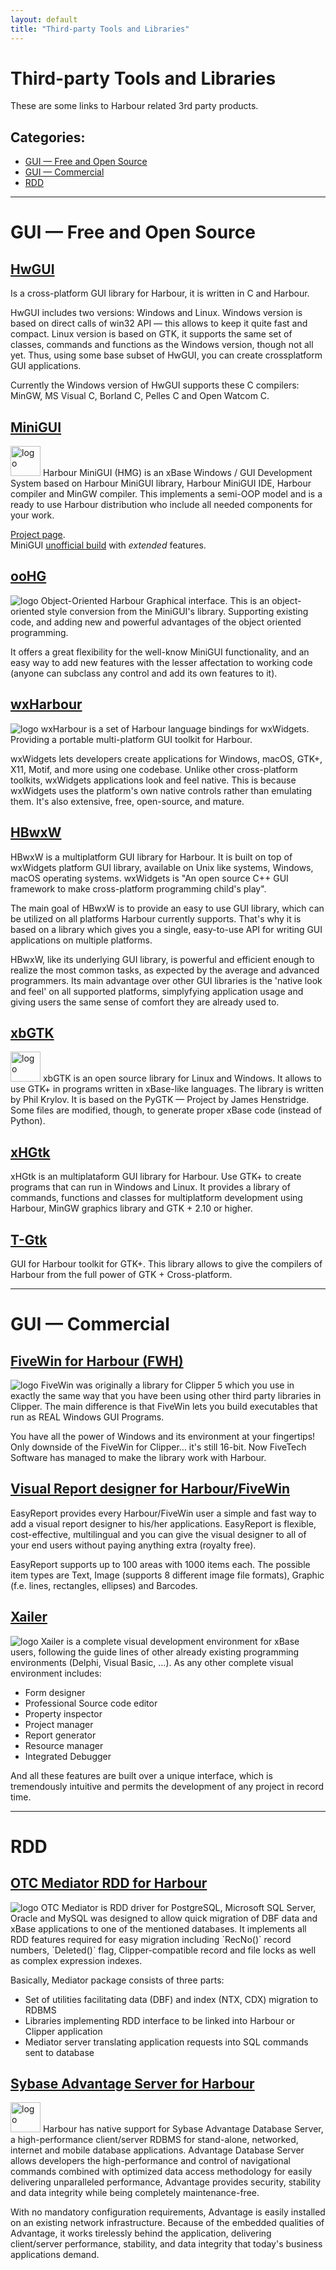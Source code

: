 ```yaml
---
layout: default
title: "Third-party Tools and Libraries"
---
```


# Third-party Tools and Libraries

These are some links to Harbour related 3rd party products.

## Categories:

* [GUI — Free and Open Source](#gui--free-and-open-source)
* [GUI — Commercial](#gui--commercial)
* [RDD](#rdd)

---

# GUI — Free and Open Source

## [HwGUI](https://sourceforge.net/projects/hwgui/)

<i class="fa fa-desktop large-icon" aria-hidden="true"></i>
Is a cross-platform GUI library for Harbour, it is written in C and Harbour.

HwGUI includes two versions: Windows and Linux. Windows version is based on
direct calls of win32 API — this allows to keep it quite fast and compact.
Linux version is based on GTK, it supports the same set of classes, commands
and functions as the Windows version, though not all yet. Thus, using some
base subset of HwGUI, you can create crossplatform GUI applications.

Currently the Windows version of HwGUI supports these C compilers: MinGW, MS
Visual C, Borland C, Pelles C and Open Watcom C.

## [MiniGUI](https://sites.google.com/site/hmgweb/)

<img class="img-right" src="images/3rd_minigui.jpg" height="48" alt="logo">
Harbour MiniGUI (HMG) is an xBase Windows / GUI Development System based
on Harbour MiniGUI library, Harbour MiniGUI IDE, Harbour compiler and MinGW
compiler. This implements a semi-OOP model and is a ready to use Harbour
distribution who include all needed components for your work.

[Project page](https://sourceforge.net/projects/harbourminigui/).<br>
MiniGUI [unofficial build](http://www.hmgextended.com/) with _extended_ features.

## [ooHG](https://sourceforge.net/projects/oohg/)

<img class="img-right" src="images/3rd_oohg.jpg" alt="logo">
Object-Oriented Harbour Graphical interface. This is an object-oriented style
conversion from the MiniGUI's library. Supporting existing code, and adding new
and powerful advantages of the object oriented programming.

It offers a great flexibility for the well-know MiniGUI functionality, and an
easy way to add new features with the lesser affectation to working code (anyone
can subclass any control and add its own features to it).

## [wxHarbour](https://sourceforge.net/projects/wxharbour/)

<img class="img-right" src="images/3rd_wxwidgets.svg" alt="logo">
wxHarbour is a set of Harbour language bindings for wxWidgets. Providing
a portable multi-platform GUI toolkit for Harbour.

wxWidgets lets developers create applications for Windows, macOS, GTK+, X11,
Motif, and more using one codebase. Unlike other cross-platform toolkits,
wxWidgets applications look and feel native. This is because wxWidgets uses
the platform's own native controls rather than emulating them. It's also
extensive, free, open-source, and mature.

## [HBwxW](http://harbour.fm.interia.pl/)

HBwxW is a multiplatform GUI library for Harbour. It is built on top of
wxWidgets platform GUI library, available on Unix like systems, Windows,
macOS operating systems. wxWidgets is "An open source C++ GUI framework to make
cross-platform programming child's play".

The main goal of HBwxW is to provide an easy to use GUI library, which can be
utilized on all platforms Harbour currently supports. That's why it is based on
a library which gives you a single, easy-to-use API for writing GUI applications
on multiple platforms.

HBwxW, like its underlying GUI library, is powerful and efficient enough to
realize the most common tasks, as expected by the average and advanced
programmers. Its main advantage over other GUI libraries is the 'native look and
feel' on all supported platforms, simplyfying application usage and giving users
the same sense of comfort they are already used to.

## [xbGTK](http://xbgtk.sourceforge.net/)

<img class="img-right" src="images/3rd_gtk.svg" height="48" alt="logo">
xbGTK is an open source library for Linux and Windows. It allows to use GTK+ in
programs written in xBase-like languages. The library is written by Phil Krylov.
It is based on the PyGTK — Project by James Henstridge. Some files are modified,
though, to generate proper xBase code (instead of Python).

## [xHGtk](http://xhgtk.sourceforge.net/)

xHGtk is an multiplataform GUI library for Harbour. Use GTK+ to create programs
that can run in Windows and Linux. It provides a library of commands, functions
and classes for multiplatform development using Harbour, MinGW graphics library
and GTK + 2.10 or higher.

## [T-Gtk](https://sourceforge.net/projects/t-gtk/)

GUI for Harbour toolkit for GTK+. This library allows to give the compilers of
Harbour from the full power of GTK + Cross-platform.

---

# GUI — Commercial

## [FiveWin for Harbour (FWH)](http://www.fivetechsoft.com/english/fwh.html)

<img class="img-right" src="images/3rd_fw.jpg" alt="logo">
FiveWin was originally a library for Clipper 5 which you use in exactly the same
way that you have been using other third party libraries in Clipper. The main
difference is that FiveWin lets you build executables that run as REAL Windows
GUI Programs.

You have all the power of Windows and its environment at your fingertips! Only
downside of the FiveWin for Clipper… it's still 16-bit. Now FiveTech Software
has managed to make the library work with Harbour.

## [Visual Report designer for Harbour/FiveWin](http://www.reportdesigner.info)

EasyReport provides every Harbour/FiveWin user a simple and fast way to add a
visual report designer to his/her applications. EasyReport is flexible,
cost-effective, multilingual and you can give the visual designer to all of your
end users without paying anything extra (royalty free).

EasyReport supports up to 100 areas with 1000 items each. The possible item
types are Text, Image (supports 8 different image file formats), Graphic (f.e.
lines, rectangles, ellipses) and Barcodes.

## [Xailer](http://www.xailer.com/)

<img class="img-right" src="images/3rd_xailer.png" alt="logo">
Xailer is a complete visual development environment for xBase users, following
the guide lines of other already existing programming environments (Delphi,
Visual Basic, …). As any other complete visual environment includes:

* Form designer
* Professional Source code editor
* Property inspector
* Project manager
* Report generator
* Resource manager
* Integrated Debugger

And all these features are built over a unique interface, which is tremendously
intuitive and permits the development of any project in record time.

---

# RDD

## [OTC Mediator RDD for Harbour](http://www.otc.pl/en/harbour.html)

<img class="img-right" src="images/3rd_otc.png" alt="logo">
OTC Mediator is RDD driver for PostgreSQL, Microsoft SQL Server, Oracle and
MySQL was designed to allow quick migration of DBF data and xBase applications
to one of the mentioned databases. It implements all RDD features required for
easy migration including `RecNo()` record numbers, `Deleted()` flag,
Clipper-compatible record and file locks as well as complex expression indexes.

Basically, Mediator package consists of three parts:

* Set of utilities facilitating data (DBF) and index (NTX, CDX) migration to
  RDBMS
* Libraries implementing RDD interface to be linked into Harbour or Clipper
  application
* Mediator server translating application requests into SQL commands sent to
  database

## [Sybase Advantage Server for Harbour](https://www.sap.com/pc/tech/database/software/advantage-database-server/index.html)

<img class="img-right" src="images/3rd_sybase.svg" height="48" alt="logo">
Harbour has native support for Sybase Advantage Database Server, a
high-performance client/server RDBMS for stand-alone, networked, internet and
mobile database applications. Advantage Database Server allows developers the
high-performance and control of navigational commands combined with optimized
data access methodology for easily delivering unparalleled performance, Advantage
provides security, stability and data integrity while being completely
maintenance-free.

With no mandatory configuration requirements, Advantage is easily installed on
an existing network infrastructure. Because of the embedded qualities of
Advantage, it works tirelessly behind the application, delivering client/server
performance, stability, and data integrity that today's business applications
demand.

